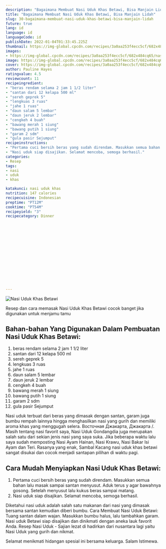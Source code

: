 ```yaml
---
description: "Bagaimana Membuat Nasi Uduk Khas Betawi, Bisa Manjain Lidah"
title: "Bagaimana Membuat Nasi Uduk Khas Betawi, Bisa Manjain Lidah"
slug: 30-bagaimana-membuat-nasi-uduk-khas-betawi-bisa-manjain-lidah
future: true
lang: id
language: id
languageCode: id
publishDate: 2022-01-04T01:33:45.225Z 
thumbnail: https://img-global.cpcdn.com/recipes/3a0aa253f4ecc5cf/682x484cq65/nasi-uduk-khas-betawi-foto-resep-utama.webp
images:
- https://img-global.cpcdn.com/recipes/3a0aa253f4ecc5cf/682x484cq65/nasi-uduk-khas-betawi-foto-resep-utama.webp
image: https://img-global.cpcdn.com/recipes/3a0aa253f4ecc5cf/682x484cq65/nasi-uduk-khas-betawi-foto-resep-utama.webp
cover: https://img-global.cpcdn.com/recipes/3a0aa253f4ecc5cf/682x484cq65/nasi-uduk-khas-betawi-foto-resep-utama.webp
author: Pauline Hayes
ratingvalue: 4.5
reviewcount: 11
recipeingredient:
- "beras rendam selama 2 jam 1 1/2 liter"
- "santan dari 12 kelapa 500 ml"
- "sereh geprek 5"
- "lengkuas 3 ruas"
- "jahe 1 ruas"
- "daun salam 5 lembar"
- "daun jeruk 2 lembar"
- "cengkeh 4 buah"
- "bawang merah 1 siung"
- "bawang putih 1 siung"
- "garam 2 sdm"
- "gula pasir Sejumput"
recipeinstructions:
- "Pertama cuci bersih beras yang sudah direndam. Masukkan semua bahan lalu masak sampai santan menyusut. Aduk terus y agar bawahnya gosong. Setelah menyusut lalu kukus beras sampai matang."
- "Nasi uduk siap disajikan. Selamat mencoba, semoga berhasil."
categories:
- Resep
tags:
- nasi
- uduk
- khas

katakunci: nasi uduk khas 
nutrition: 147 calories
recipecuisine: Indonesian
preptime: "PT12M"
cooktime: "PT54M"
recipeyield: "3"
recipecategory: Dinner


     
    
    
    
    
    
    
    
    
    
    
      
    
---
```



![Nasi Uduk Khas Betawi](https://img-global.cpcdn.com/recipes/3a0aa253f4ecc5cf/682x484cq65/nasi-uduk-khas-betawi-foto-resep-utama.webp)

Resep dan cara memasak  Nasi Uduk Khas Betawi cocok banget jika digunakan untuk menjamu tamu

<!--inarticleads1-->

## Bahan-bahan Yang Digunakan Dalam Pembuatan Nasi Uduk Khas Betawi:

1. beras rendam selama 2 jam 1 1/2 liter
1. santan dari 12 kelapa 500 ml
1. sereh geprek 5
1. lengkuas 3 ruas
1. jahe 1 ruas
1. daun salam 5 lembar
1. daun jeruk 2 lembar
1. cengkeh 4 buah
1. bawang merah 1 siung
1. bawang putih 1 siung
1. garam 2 sdm
1. gula pasir Sejumput

Nasi uduk terbuat dari beras yang dimasak dengan santan, garam juga bumbu rempah lainnya hingga menghasilkan nasi yang gurih dan memiliki aroma khas yang menggugah selera. Восточная Джакарта, Джакарта /. Masih tentang nasi favorit saya, Nasi Uduk Gondangdia juga merupakan salah satu dari sekian jenis nasi yang saya suka. Jika beberapa waktu lalu saya sudah memposting Nasi Ayam Hainan, Nasi Krawu, Nasi Bakar Isi Ayam dan Teri. Rasanya yang enak, Sambal Kacang nasi uduk khas betawi sangat disukai dan cocok menjadi santapan pilihan di waktu pagi. 

<!--inarticleads2-->

## Cara Mudah Menyiapkan Nasi Uduk Khas Betawi:

1. Pertama cuci bersih beras yang sudah direndam. Masukkan semua bahan lalu masak sampai santan menyusut. Aduk terus y agar bawahnya gosong. Setelah menyusut lalu kukus beras sampai matang.
1. Nasi uduk siap disajikan. Selamat mencoba, semoga berhasil.


Diketahui nasi uduk adalah salah satu makanan dari nasi yang dimasak bersama santan kemudian diberi bumbu. Cara Membuat Nasi Uduk Betawi: Tuang santan dalam wajan. Masukkan bumbu halus, lalu tambahkan garam. Nasi uduk Betawi siap disajikan dan dinikmati dengan aneka lauk favorit Anda. Resep Nasi Uduk - Sajian lezat di hadirkan dari nusantara lagi yaitu Nasi Uduk yang gurih dan nikmat. 

Selamat menikmati hidangan spesial ini bersama keluarga. Salam Istimewa.
